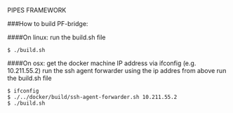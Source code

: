 PIPES FRAMEWORK

###How to build PF-bridge:

####On linux:
run the build.sh file
```
$ ./build.sh
```

####On osx:
get the docker machine IP address via ifconfig (e.g. 10.211.55.2)
run the ssh agent forwarder using the ip addres from above
run the build.sh file
```
$ ifconfig
$ ./../docker/build/ssh-agent-forwarder.sh 10.211.55.2
$ ./build.sh
```